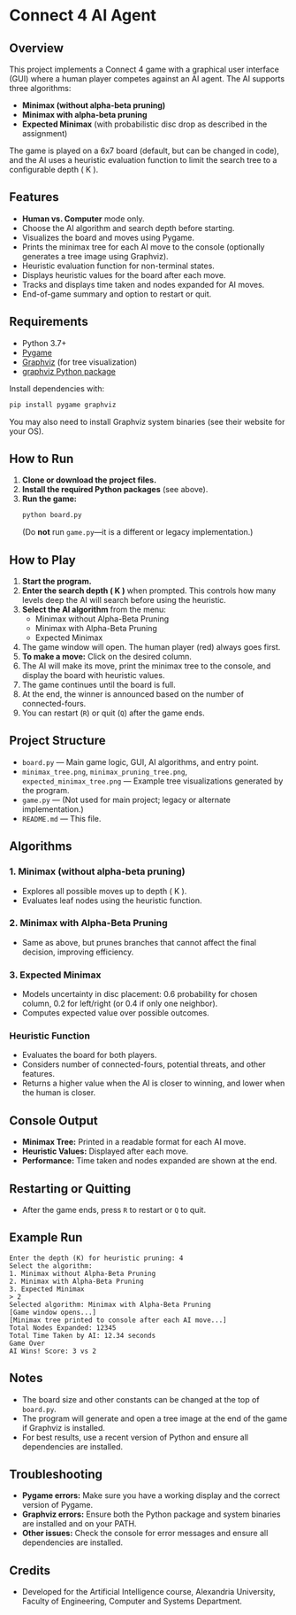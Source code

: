 # Connect 4 AI Agent

## Overview

This project implements a Connect 4 game with a graphical user interface (GUI) where a human player competes against an AI agent. The AI supports three algorithms:

- **Minimax (without alpha-beta pruning)**
- **Minimax with alpha-beta pruning**
- **Expected Minimax** (with probabilistic disc drop as described in the assignment)

The game is played on a 6x7 board (default, but can be changed in code), and the AI uses a heuristic evaluation function to limit the search tree to a configurable depth \( K \).

## Features

- **Human vs. Computer** mode only.
- Choose the AI algorithm and search depth before starting.
- Visualizes the board and moves using Pygame.
- Prints the minimax tree for each AI move to the console (optionally generates a tree image using Graphviz).
- Heuristic evaluation function for non-terminal states.
- Displays heuristic values for the board after each move.
- Tracks and displays time taken and nodes expanded for AI moves.
- End-of-game summary and option to restart or quit.

## Requirements

- Python 3.7+
- [Pygame](https://www.pygame.org/)
- [Graphviz](https://graphviz.gitlab.io/download/) (for tree visualization)
- [graphviz Python package](https://pypi.org/project/graphviz/)

Install dependencies with:

```bash
pip install pygame graphviz
```

You may also need to install Graphviz system binaries (see their website for your OS).

## How to Run

1. **Clone or download the project files.**
2. **Install the required Python packages** (see above).
3. **Run the game:**
   ```bash
   python board.py
   ```
   (Do **not** run `game.py`—it is a different or legacy implementation.)

## How to Play

1. **Start the program.**
2. **Enter the search depth \( K \)** when prompted. This controls how many levels deep the AI will search before using the heuristic.
3. **Select the AI algorithm** from the menu:
   - Minimax without Alpha-Beta Pruning
   - Minimax with Alpha-Beta Pruning
   - Expected Minimax
4. The game window will open. The human player (red) always goes first.
5. **To make a move:** Click on the desired column.
6. The AI will make its move, print the minimax tree to the console, and display the board with heuristic values.
7. The game continues until the board is full.
8. At the end, the winner is announced based on the number of connected-fours.
9. You can restart (`R`) or quit (`Q`) after the game ends.

## Project Structure

- `board.py` — Main game logic, GUI, AI algorithms, and entry point.
- `minimax_tree.png`, `minimax_pruning_tree.png`, `expected_minimax_tree.png` — Example tree visualizations generated by the program.
- `game.py` — (Not used for main project; legacy or alternate implementation.)
- `README.md` — This file.

## Algorithms

### 1. Minimax (without alpha-beta pruning)

- Explores all possible moves up to depth \( K \).
- Evaluates leaf nodes using the heuristic function.

### 2. Minimax with Alpha-Beta Pruning

- Same as above, but prunes branches that cannot affect the final decision, improving efficiency.

### 3. Expected Minimax

- Models uncertainty in disc placement: 0.6 probability for chosen column, 0.2 for left/right (or 0.4 if only one neighbor).
- Computes expected value over possible outcomes.

### Heuristic Function

- Evaluates the board for both players.
- Considers number of connected-fours, potential threats, and other features.
- Returns a higher value when the AI is closer to winning, and lower when the human is closer.

## Console Output

- **Minimax Tree:** Printed in a readable format for each AI move.
- **Heuristic Values:** Displayed after each move.
- **Performance:** Time taken and nodes expanded are shown at the end.

## Restarting or Quitting

- After the game ends, press `R` to restart or `Q` to quit.

## Example Run

```
Enter the depth (K) for heuristic pruning: 4
Select the algorithm:
1. Minimax without Alpha-Beta Pruning
2. Minimax with Alpha-Beta Pruning
3. Expected Minimax
> 2
Selected algorithm: Minimax with Alpha-Beta Pruning
[Game window opens...]
[Minimax tree printed to console after each AI move...]
Total Nodes Expanded: 12345
Total Time Taken by AI: 12.34 seconds
Game Over
AI Wins! Score: 3 vs 2
```

## Notes

- The board size and other constants can be changed at the top of `board.py`.
- The program will generate and open a tree image at the end of the game if Graphviz is installed.
- For best results, use a recent version of Python and ensure all dependencies are installed.

## Troubleshooting

- **Pygame errors:** Make sure you have a working display and the correct version of Pygame.
- **Graphviz errors:** Ensure both the Python package and system binaries are installed and on your PATH.
- **Other issues:** Check the console for error messages and ensure all dependencies are installed.

## Credits

- Developed for the Artificial Intelligence course, Alexandria University, Faculty of Engineering, Computer and Systems Department.
